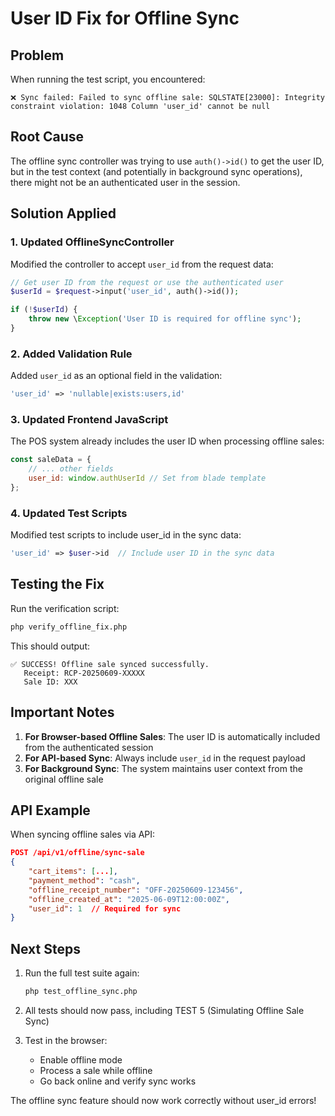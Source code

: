 # User ID Fix for Offline Sync

## Problem
When running the test script, you encountered:
```
❌ Sync failed: Failed to sync offline sale: SQLSTATE[23000]: Integrity constraint violation: 1048 Column 'user_id' cannot be null
```

## Root Cause
The offline sync controller was trying to use `auth()->id()` to get the user ID, but in the test context (and potentially in background sync operations), there might not be an authenticated user in the session.

## Solution Applied

### 1. Updated OfflineSyncController
Modified the controller to accept `user_id` from the request data:
```php
// Get user ID from the request or use the authenticated user
$userId = $request->input('user_id', auth()->id());

if (!$userId) {
    throw new \Exception('User ID is required for offline sync');
}
```

### 2. Added Validation Rule
Added `user_id` as an optional field in the validation:
```php
'user_id' => 'nullable|exists:users,id'
```

### 3. Updated Frontend JavaScript
The POS system already includes the user ID when processing offline sales:
```javascript
const saleData = {
    // ... other fields
    user_id: window.authUserId // Set from blade template
};
```

### 4. Updated Test Scripts
Modified test scripts to include user_id in the sync data:
```php
'user_id' => $user->id  // Include user ID in the sync data
```

## Testing the Fix

Run the verification script:
```bash
php verify_offline_fix.php
```

This should output:
```
✅ SUCCESS! Offline sale synced successfully.
   Receipt: RCP-20250609-XXXXX
   Sale ID: XXX
```

## Important Notes

1. **For Browser-based Offline Sales**: The user ID is automatically included from the authenticated session
2. **For API-based Sync**: Always include `user_id` in the request payload
3. **For Background Sync**: The system maintains user context from the original offline sale

## API Example

When syncing offline sales via API:
```json
POST /api/v1/offline/sync-sale
{
    "cart_items": [...],
    "payment_method": "cash",
    "offline_receipt_number": "OFF-20250609-123456",
    "offline_created_at": "2025-06-09T12:00:00Z",
    "user_id": 1  // Required for sync
}
```

## Next Steps

1. Run the full test suite again:
   ```bash
   php test_offline_sync.php
   ```

2. All tests should now pass, including TEST 5 (Simulating Offline Sale Sync)

3. Test in the browser:
   - Enable offline mode
   - Process a sale while offline
   - Go back online and verify sync works

The offline sync feature should now work correctly without user_id errors!
